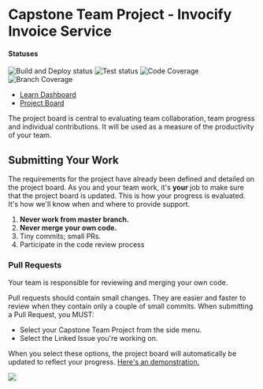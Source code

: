 # Capstone Team Project - Invocify Invoice Service

#### Statuses
![Build and Deploy status](https://github.com/Tech-Student-Labs/invoicify_invoice_svc4/actions/workflows/heroku.yml/badge.svg)
![Test status](https://github.com/Tech-Student-Labs/invoicify_invoice_svc4/actions/workflows/gradle.yml/badge.svg)
![Code Coverage](https://github.com/Tech-Student-Labs/invoicify_invoice_svc4/blob/master/.github/badges/jacoco.svg)
![Branch Coverage](https://github.com/Tech-Student-Labs/invoicify_invoice_svc4/blob/master/.github/badges/branches.svg)

* [Learn Dashboard](https://learn-2.galvanize.com/cohorts/2328)
* [Project Board](https://github.com/orgs/Tech-Student-Labs/projects)

The project board is central to evaluating team collaboration, team progress and individual contributions. It will be used as a measure of the productivity of your team.

## Submitting Your Work

The requirements for the project have already been defined and detailed on the project board. As you and your team work, it's **your** job to make sure that the project board is updated. This is how your progress is evaluated. It's how we'll know when and where to provide support.

1. **Never work from master branch.**
1. **Never merge your own code.**
1. Tiny commits; small PRs.
1. Participate in the code review process

### Pull Requests

Your team is responsible for reviewing and merging your own code.

Pull requests should contain small changes. They are easier and faster to review when they contain only a couple of small commits. When submitting a Pull Request, you MUST:

* Select your Capstone Team Project from the side menu.
* Select the Linked Issue you're working on.

When you select these options, the project board will automatically be updated to reflect your progress. [Here's an demonstration.](https://imgur.com/zpLEc3R)

![](https://imgur.com/zpLEc3R)
